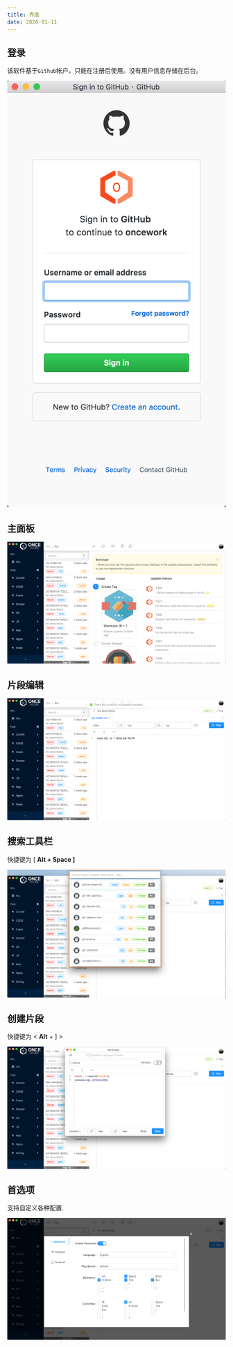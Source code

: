 ```yaml
---
title: 界面
date: 2020-01-11
---
```


##  登录

该软件基于`Github`帐户，只能在注册后使用。没有用户信息存储在后台。

![](./img/layout-login-sign-in.png)

## 主面板

![](./img/features-intro.png)

## 片段编辑

![](./img/features-editing.png)

## 搜索工具栏

快捷键为 \[ **Alt + Space \]**

![](./img/layout-search-bar.png)

## 创建片段

快捷键为 &lt; **Alt** + \] &gt;

![](./img/layout-create-snippet.png)

## 首选项

支持自定义各种配置.

![](./img/layout-preferences.png)


